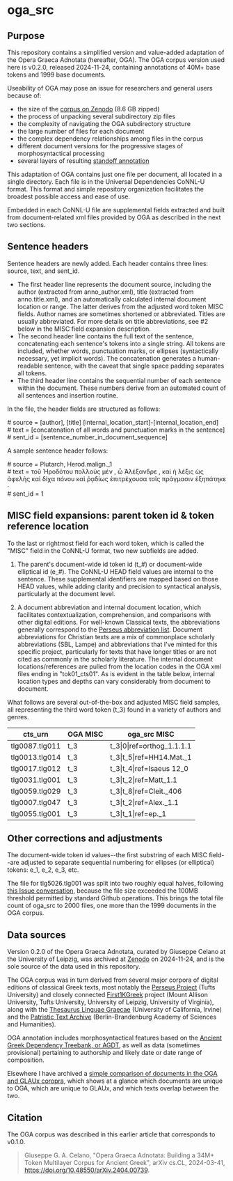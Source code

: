 # oga_src

## Purpose

This repository contains a simplified version and value-added adaptation of the Opera Graeca Adnotata (hereafter, OGA). The OGA corpus version used here is v0.2.0, released 2024-11-24, containing annotations of 40M+ base tokens and 1999 base documents.

Useability of OGA may pose an issue for  researchers and general users because of:
 - the size of the [corpus on Zenodo](https://doi.org/10.5281/zenodo.14206061) (8.6 GB zipped)
 - the process of unpacking several subdirectory zip files
 - the complexity of navigating the OGA subdirectory structure
 - the large number of files for each document
 - the complex dependency relationships among files in the corpus
 - different document versions for the progressive stages of morphosyntactical processing
 - several layers of resulting [standoff annotation](https://varro.informatik.uni-leipzig.de/oga/en/standoff_annotation.html)

This adaptation of OGA contains just one file per document, all located in a single directory. Each file is in the Universal Dependencies CoNNL-U format. This format and simple repository organization facilitates the broadest possible access and ease of use. 

Embedded in each CoNNL-U file are supplemental fields extracted and built from document-related xml files provided by OGA as described in the next two sections.

## Sentence headers

Sentence headers are newly added. Each header contains three lines: source, text, and sent_id.

 - The first header line represents the document source, including the author (extracted from anno_author.xml), title (extracted from anno.title.xml), and an automatically calculated internal document location or range. The latter derives from the adjusted word token MISC fields. Author names are sometimes shortened or abbreviated. Titles are usually abbreviated. For more details on title abbreviations, see #2 below in the MISC field expansion description.
 - The second header line contains the full text of the sentence, concatenating each sentence's tokens into a single string. All tokens are included, whether words, punctuation marks, or ellipses (syntactically necessary, yet implicit words). The concatenation generates a human-readable sentence, with the caveat that single space padding separates all tokens.
 - The third header line contains the sequential number of each sentence within the document. These numbers derive from an automated count of all sentences and insertion routine.

In the file, the header fields are structured as follows:

\# source = [author], [title] [internal_location_start]-[internal_location_end]  
\# text = [concatenation of all words and punctuation marks in the sentence]  
\# sent_id = [sentence_number_in_document_sequence]  

A sample sentence header follows:

\# source = Plutarch, Herod.malign._1  
\# text = τοῦ Ἡροδότου πολλοὺς μέν , ὦ Ἀλέξανδρε , καὶ ἡ λέξις ὡς ἀφελὴς καὶ δίχα πόνου καὶ ῥᾳδίως ἐπιτρέχουσα τοῖς πράγμασιν ἐξηπάτηκε ·  
\# sent_id = 1  

## MISC field expansions: parent token id & token reference location

To the last or rightmost field for each word token, which is called the "MISC" field in the CoNNL-U format, two new subfields are added.

1. The parent's document-wide id token id (t_#) or document-wide elliptical id (e_#). The CoNNL-U HEAD field values are internal to the sentence. These supplemental identifiers are mapped based on those HEAD values, while adding clarity and precision to syntactical analysis, particularly at the document level.

2. A document abbreviation and internal document location, which facilitates contextualization, comprehension, and comparisons with other digital editions. For well-known Classical texts, the abbreviations generally correspond to the [Perseus abbreviation list](https://www.perseus.tufts.edu/hopper/abbrevhelp). Document abbreviations for Christian texts are a mix of commonplace scholarly abbreviations (SBL, Lampe) and abbreviations that I've minted for this specific project, particularly for texts that have longer titles or are not cited as commonly in the scholarly literature. The internal document locations/references are pulled from the location codes in the OGA xml files ending in "tok01_cts01". As is evident in the table below, internal location types and depths can vary considerably from document to document.

What follows are several out-of-the-box and adjusted MISC field samples, all representing the third word token (t_3) found in a variety of authors and genres.

| cts_urn | OGA MISC | oga_src MISC |
|------------------|-----------------|-----------------|
| tlg0087.tlg011   | t_3 | t_3\|0\|ref=orthog_1.1.1.1    |
| tlg0013.tlg014   | t_3 | t_3\|t_5\|ref=HH14.Mat._1    |
| tlg0017.tlg012   | t_3 | t_3\|t_4\|ref=Isaeus 12_0    |
| tlg0031.tlg001   | t_3 | t_3\|t_2\|ref=Matt_1.1    |
| tlg0059.tlg029   | t_3 | t_3\|t_8\|ref=Cleit._406    |
| tlg0007.tlg047   | t_3 | t_3\|t_2\|ref=Alex._1.1   |
| tlg0055.tlg001   | t_3 | t_3\|t_1\|ref=ep._1   |

## Other corrections and adjustments

The document-wide token id values--the first substring of each MISC field--are adjusted to separate sequential numbering for ellipses (or elliptical) tokens: e_1, e_2, e_3, etc.

The file for tlg5026.tlg001 was split into two roughly equal halves, following [this Issue conversation](https://github.com/OpenGreekAndLatin/First1KGreek/issues/2808), because the file size exceeded the 100MB threshold permitted by standard Github operations. This brings the total file count of oga_src to 2000 files, one more than the 1999 documents in the OGA corpus.

## Data sources

Version 0.2.0 of the Opera Graeca Adnotata, curated by Giuseppe Celano at the University of Leipzig, was archived at [Zenodo](https://doi.org/10.5281/zenodo.14206061) on 2024-11-24, and is the sole source of the data used in this repository. 

The OGA corpus was in turn derived from several major corpora of digital editions of classical Greek texts, most notably the [Perseus Project](https://github.com/PerseusDL/canonical-greekLit) (Tufts University) and closely connected [First1KGreek](https://github.com/OpenGreekAndLatin/First1KGreek) project (Mount Allison University, Tufts University, University of Leipzig, University of Virginia), along with the [Thesaurus Linguae Graecae](https://stephanus.tlg.uci.edu/index.php#login=true) (University of California, Irvine) and the [Patristic Text Archive](https://github.com/PatristicTextArchive/pta_data) (Berlin-Brandenburg Academy of Sciences and Humanities).

OGA annotation includes morphosyntactical features based on the [Ancient Greek Dependency Treebank, or AGDT](https://github.com/PerseusDL/treebank_data/blob/master/AGDT2/guidelines/Greek_guidelines.md), as well as data (sometimes provisional) pertaining to authorship and likely date or date range of composition.

Elsewhere I have archived a [simple comparison of documents in the OGA and GLAUx coropra](https://doi.org/10.5281/zenodo.14254072), which shows at a glance which documents are unique to OGA, which are unique to GLAUx, and which texts overlap between the two.

## Citation

The OGA corpus was described in this earlier article that corresponds to v0.1.0.

> Giuseppe G. A. Celano, "Opera Graeca Adnotata: Building a 34M+ Token Multilayer Corpus for Ancient Greek", arXiv cs.CL, 2024-03-41, https://doi.org/10.48550/arXiv.2404.00739.
